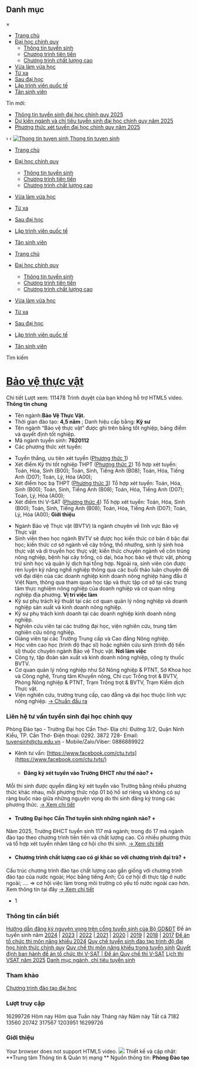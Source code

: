 ## Danh mục
×
  * [Trang chủ](https://tuyensinh.ctu.edu.vn/)
  * [Đại học chính quy](https://tuyensinh.ctu.edu.vn/dai-hoc-chinh-quy.html)
    * [Thông tin tuyển sinh](https://tuyensinh.ctu.edu.vn/dai-hoc-chinh-quy/thong-tin-tuyen-sinh.html)
    * [Chương trình tiên tiến](https://tuyensinh.ctu.edu.vn/dai-hoc-chinh-quy/chuong-trinh-tien-tien.html)
    * [Chương trình chất lượng cao](https://tuyensinh.ctu.edu.vn/dai-hoc-chinh-quy/chuong-trinh-chat-luong-cao.html)
  * [Vừa làm vừa học](https://ctc.ctu.edu.vn/tuyen-sinh/tuyen-sinh-he-vua-lam-vua-hoc.html)
  * [Từ xa](https://ctc.ctu.edu.vn/tuyen-sinh/tuyen-sinh-he-tu-xa.html)
  * [Sau đại học](https://gs.ctu.edu.vn)
  * [Lập trình viên quốc tế](https://aptech.cusc.vn/)
  * [Tân sinh viên](https://tansinhvien.ctu.edu.vn)


Tin mới:
  * [ Thông tin tuyển sinh đại học chính quy 2025 ](https://tuyensinh.ctu.edu.vn/dai-hoc-chinh-quy.html)
  * [ Dự kiến ngành và chỉ tiêu tuyển sinh đại học chính quy năm 2025 ](https://tuyensinh.ctu.edu.vn/chuong-trinh-dai-tra/177-thong-tin/841-danh-muc-nganh-va-chi-tieu-tuyen-sinh-dhcq.html)
  * [ Phương thức xét tuyển đại học chính quy năm 2025 ](https://tuyensinh.ctu.edu.vn/chuong-trinh-dai-tra/177-thong-tin/943-phuong-thuc-xet-tuyen.html)


› ‹
[ ![Thong tin tuyen sinh](https://tuyensinh.ctu.edu.vn/templates/jd_chicago/images/logo.png) Thong tin tuyen sinh ](https://tuyensinh.ctu.edu.vn/ "Thong tin tuyen sinh")
  * [Trang chủ ](https://tuyensinh.ctu.edu.vn/)
  * [Đại học chính quy ](https://tuyensinh.ctu.edu.vn/dai-hoc-chinh-quy.html)
    * [Thông tin tuyển sinh ](https://tuyensinh.ctu.edu.vn/dai-hoc-chinh-quy/thong-tin-tuyen-sinh.html)
    * [Chương trình tiên tiến ](https://tuyensinh.ctu.edu.vn/dai-hoc-chinh-quy/chuong-trinh-tien-tien.html)
    * [Chương trình chất lượng cao ](https://tuyensinh.ctu.edu.vn/dai-hoc-chinh-quy/chuong-trinh-chat-luong-cao.html)
  * [Vừa làm vừa học](https://ctc.ctu.edu.vn/tuyen-sinh/tuyen-sinh-he-vua-lam-vua-hoc.html)
  * [Từ xa](https://ctc.ctu.edu.vn/tuyen-sinh/tuyen-sinh-he-tu-xa.html)
  * [Sau đại học](https://gs.ctu.edu.vn)
  * [Lập trình viên quốc tế](https://aptech.cusc.vn/)
  * [Tân sinh viên](https://tansinhvien.ctu.edu.vn)


  * [Trang chủ ](https://tuyensinh.ctu.edu.vn/)
  * [Đại học chính quy ](https://tuyensinh.ctu.edu.vn/dai-hoc-chinh-quy.html)
    * [Thông tin tuyển sinh ](https://tuyensinh.ctu.edu.vn/dai-hoc-chinh-quy/thong-tin-tuyen-sinh.html)
    * [Chương trình tiên tiến ](https://tuyensinh.ctu.edu.vn/dai-hoc-chinh-quy/chuong-trinh-tien-tien.html)
    * [Chương trình chất lượng cao ](https://tuyensinh.ctu.edu.vn/dai-hoc-chinh-quy/chuong-trinh-chat-luong-cao.html)
  * [Vừa làm vừa học](https://ctc.ctu.edu.vn/tuyen-sinh/tuyen-sinh-he-vua-lam-vua-hoc.html)
  * [Từ xa](https://ctc.ctu.edu.vn/tuyen-sinh/tuyen-sinh-he-tu-xa.html)
  * [Sau đại học](https://gs.ctu.edu.vn)
  * [Lập trình viên quốc tế](https://aptech.cusc.vn/)
  * [Tân sinh viên](https://tansinhvien.ctu.edu.vn)


Tìm kiếm
#  [ Bảo vệ thực vật](https://tuyensinh.ctu.edu.vn/gioi-thieu-nganh/470-bao-ve-thuc-vat.html "Bảo vệ thực vật") 

Chi tiết 
     Lượt xem: 111478 
Trình duyệt của bạn không hỗ trợ HTML5 video.
**Thông tin chung**
- Tên ngành:**Bảo Vệ Thực Vật.**
- Thời  gian đào tạo: **4,5 năm** ; Danh hiệu cấp bằng: **Kỹ sư**
- Tên  ngành “Bảo vệ thực vật” được ghi trên bằng tốt nghiệp, bảng điểm và quyết định tốt nghiệp.
- Mã  ngành tuyển sinh: **7620112**
- Các  phương thức xét tuyển: 
+ Tuyển  thẳng, ưu tiên xét tuyển ([Phương thức 1](https://tuyensinh.ctu.edu.vn/phuong-thuc-xet-tuyen/937-phuong-thuc-1.html))
+ Xét điểm Kỳ thi tốt nghiệp THPT ([Phương thức 2](https://tuyensinh.ctu.edu.vn/phuong-thuc-xet-tuyen/938-phuong-thuc-2.html))
Tổ  hợp xét tuyển: Toán, Hóa, Sinh (B00); Toán, Sinh, Tiếng Anh (B08); Toán, Hóa, Tiếng Anh (D07); Toán, Lý, Hóa (A00);
+ Xét điểm  học bạ THPT ([Phương thức 3](https://tuyensinh.ctu.edu.vn/phuong-thuc-xet-tuyen/939-phuong-th-c-3.html)) 
Tổ hợp  xét tuyển: Toán, Hóa, Sinh (B00); Toán, Sinh, Tiếng Anh (B08); Toán, Hóa, Tiếng Anh (D07); Toán, Lý, Hóa (A00);
+ Xét điểm thi V-SAT ([Phương thức 4](https://tuyensinh.ctu.edu.vn/phuong-thuc-xet-tuyen/947-phuong-thuc-4.html)) 
Tổ hợp xét tuyển: Toán, Hóa, Sinh (B00); Toán, Sinh, Tiếng Anh (B08); Toán, Hóa, Tiếng Anh (D07); Toán, Lý, Hóa (A00);
**Giới thiệu**
- Ngành Bảo vệ Thực vật (BVTV) là ngành chuyên về lĩnh vực Bảo vệ Thực vật 
- Sinh viên theo học ngành BVTV sẽ được học kiến thức cơ bản ở bậc đại học; kiến thức cơ sở ngành về cây trồng, thổ nhưỡng, sinh lý sinh hoá thực vật và di truyền học thực vật; kiến thức chuyên ngành về côn trùng nông nghiệp, bệnh hại cây trồng, cỏ dại, hóa học bảo vệ thực vật, phòng trừ sinh học và quản lý dịch hại tổng hợp. Ngoài ra, sinh viên còn được rèn luyện kỹ năng nghề nghiệp thông qua các buổi thảo luận chuyên đề với đại diện của các doanh nghiệp kinh doanh nông nghiệp hàng đầu ở Việt Nam, thông qua tham quan học tập và thực tập cơ sở tại các trung tâm thực nghiệm nông nghiệp của doanh nghiệp và cơ quan nông nghiệp địa phương.
**Vị trí việc làm**
- Kỹ sư phụ trách kỹ thuật tại các cơ quan quản lý nông nghiệp và doanh nghiệp sản xuất và kinh doanh nông nghiệp.
- Kỹ sư phụ trách kinh doanh tại các doanh nghiệp kinh doanh nông nghiệp.
- Nghiên cứu viên tại các trường đại học, viện nghiên cứu, trung tâm nghiên cứu nông nghiệp.
- Giảng viên tại các Trường Trung cấp và Cao đẳng Nông nghiệp.
- Học viên cao học (trình độ thạc sĩ) hoặc nghiên cứu sinh (trình độ tiến sĩ) thuộc chuyên ngành Bảo vệ Thực vật.
**Nơi làm việc**
- Công ty, tập đoàn sản xuất và kinh doanh nông nghiệp, công ty thuốc BVTV.
- Cơ quan quản lý nông nghiệp như Sở Nông nghiệp & PTNT, Sở Khoa học và Công nghệ, Trung tâm Khuyến nông, Chi cục Trồng trọt & BVTV, Phòng Nông nghiệp & PTNT, Trạm Trồng trọt & BVTV, Trạm Kiểm dịch Thực vật.
- Viện nghiên cứu, trường trung cấp, cao đẳng và đại học thuộc lĩnh vực nông nghiệp.
[→ Chuẩn đầu ra](https://tuyensinh.ctu.edu.vn/chuan-dau-ra/680-bao-ve-thuc-vat.html)
### Liên hệ tư vấn tuyển sinh đại học chính quy
Phòng Đào tạo - Trường Đại học Cần Thơ- Địa chỉ: Đường 3/2, Quận Ninh Kiều, TP. Cần Thơ- Điện thoại: 0292. 3872 728- Email: tuyensinh@ctu.edu.vn - Mobile/Zalo/Viber: 0886889922
- Kênh tư vấn: [https://www.facebook.com/ctu.tvts](https://www.facebook.com/ctu.tvts/)
  * ####  Đăng ký xét tuyển vào Trường ĐHCT như thế nào? +
Mỗi thí sinh được quyền đăng ký xét tuyển vào Trường bằng nhiều phương thức khác nhau, mỗi phương thức nộp 01 bộ hồ sơ riêng và không có sự ràng buộc nào giữa những nguyện vọng do thí sinh đăng ký trong các phương thức. [→ Xem chi tiết](https://tuyensinh.ctu.edu.vn/cau-hoi-pho-bien/874-dang-ky-xet-tuyen-vao-dai-hoc-can-tho.html)
  * ####  Trường Đại học Cần Thơ tuyển sinh những ngành nào? +
Năm 2025, Trường ĐHCT tuyển sinh 117 mã ngành; trong đó 17 mã ngành đào tạo theo chương trình tiên tiến và chất lượng cao. Có nhiều phương thức và tổ hợp xét tuyển nhằm tăng cơ hội cho thí sinh. [→ Xem chi tiết](https://tuyensinh.ctu.edu.vn/cau-hoi-pho-bien/875-truong-dai-hoc-can-tho-tuyen-sinh-nhung-nganh-nao.html)
  * ####  Chương trình chất lượng cao có gì khác so với chương trình đại trà? +
Cấu trúc chương trình đào tạo chất lượng cao gần giống với chương trình đào tạo của nước ngoài; Học bằng tiếng Anh; Có cơ hội đi thực tập ở nước ngoài; .... => cơ hội việc làm trong môi trường có yếu tố nước ngoài cao hơn. Xem thông tin tại đây [→ Xem chi tiết](https://tuyensinh.ctu.edu.vn/cau-hoi-pho-bien/877-chuong-trinh-chat-luong-cao-khac-voi-chuong-trinh-dai-tra.html)


  * 1


### Thông tin cần biết
[Hướng dẫn đăng ký nguyện vọng trên cổng tuyển sinh của Bộ GD&ĐT](https://tuyensinh.ctu.edu.vn/images/upload/TT_TS/2024/tailieuhuongdanhethongxettuyenchung.pdf)
Đề án tuyển sinh năm [2024](https://tuyensinh.ctu.edu.vn/images/upload/DATS2024_TCT.pdf) | [2023](https://tuyensinh.ctu.edu.vn/images/upload/TT_TS/2023/DATS2023_TCT.pdf) | [2022](https://tuyensinh.ctu.edu.vn/images/upload/TT_TS/2022/DATS-2022_DHCT_Chinh-thuc.pdf) |[ 2021](https://tuyensinh.ctu.edu.vn/images/upload/TT_TS/2021/DATS2021_TCT_280521.pdf) | [2020](https://tuyensinh.ctu.edu.vn/images/upload/DATS2020_DHCT_Chinh-thuc.pdf) | [2019](https://tuyensinh.ctu.edu.vn/images/upload/TT_TS/TCT_DATS_2019_270319.pdf) | [2018](https://tuyensinh.ctu.edu.vn/images/upload/TT_TS/TCT_DATS_060718.pdf) | [2017](https://tuyensinh.ctu.edu.vn/images/upload/TT_TS/TCT_DA_TS_2017.pdf)
[Đề án tổ chức thi môn năng khiếu 2024](https://tuyensinh.ctu.edu.vn/images/upload/TT_TS/2024/DA468_thinangkhieu.pdf)
[Quy chế tuyển sinh đào tạo trình độ đại học hình thức chính quy](https://www.ctu.edu.vn/images/upload/vbdh/vbct/QD6599_Quy_che_tuyen_sinh_dao_tao_dai_hoc_chinh_quy.pdf)
[Quy chế thi môn năng khiếu trong tuyển sinh](https://tuyensinh.ctu.edu.vn/images/upload/TT_TS/2024/qd464_quychenangkhieu.pdf)
[Quyết định ban hành đề án tổ chức thi V-SAT | Đề án ](https://tuyensinh.ctu.edu.vn/images/upload/TT_TS/2025/De-an-to-chuc-Ky-thi-danh-gia-dau-vao-dai-hoc-tren-may-tinh-phuc-vu-tuyen-sinh-dai-hoc-V-SAT-cua-Truong-DHCT-nam-2025.pdf)
[Quy chế thi V-SAT](https://tuyensinh.ctu.edu.vn/images/upload/TT_TS/2025/QD111_Quy-che-thi-V-SAT.pdf)
[Lịch thi VSAT năm 2025](https://tuyensinh.ctu.edu.vn/images/upload/TT_TS/2025/387_4.-Thong-bao-lich-to-chuc-thi-VSAT-nam-2025_chinh-thuc.signed.signed.signed.pdf "Lịch thi VSAT năm 2025")
[Danh mục ngành, chỉ tiêu tuyển sinh](https://tuyensinh.ctu.edu.vn/chuong-trinh-dai-tra/841-danh-muc-nganh-va-chi-tieu-tuyen-sinh-dhcq.html)
### Tham khảo
[Chương trình đào tạo đại học](https://www.ctu.edu.vn/dao-tao/ctdt-dai-hoc.html)
### Lượt truy cập
16299726
Hôm nay
Hôm qua
Tuần này
Tháng này
Năm này
Tất cả
7182
13560
20742
317567
1203951
16299726
### Giới thiệu
Your browser does not support HTML5 video. 
![](https://tuyensinh.ctu.edu.vn/images/upload/qr-code.png)
Thiết kế và cập nhật: **Trung tâm Thông tin & Quản trị mạng **
Nguồn thông tin: **Phòng Đào tạo**
